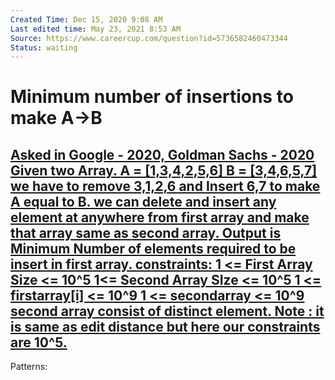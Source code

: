 ```yaml
---
Created Time: Dec 15, 2020 9:08 AM
Last edited time: May 23, 2021 8:53 AM
Source: https://www.careercup.com/question?id=5736582460473344
Status: waiting
---
```


# Minimum number of insertions to make A→B

[Asked in Google - 2020, Goldman Sachs - 2020 
Given two Array. 
A = [1,3,4,2,5,6] B = [3,4,6,5,7] 
we have to remove 3,1,2,6 and Insert 6,7 to make A equal to B. 
we can delete and insert any element at anywhere from first array and make that array same as second array. Output is Minimum Number of elements required to be insert in first array. 
constraints: 
1 <= First Array Size <= 10^5 
1<= Second Array SIze <= 10^5 
1 <= firstarray[i] <= 10^9 
1 <= secondarray <= 10^9 
second array consist of distinct element. 
Note : it is same as edit distance but here our constraints are 10^5.](https://www.careercup.com/question?id=5736582460473344)
---
Patterns: 